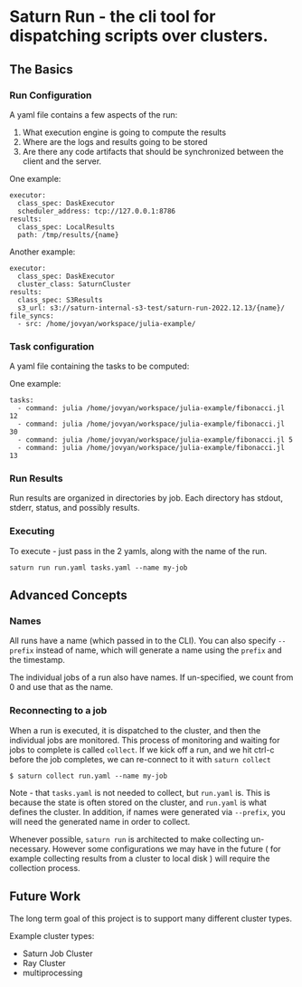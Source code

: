 # Saturn Run - the cli tool for dispatching scripts over clusters.

## The Basics

### Run Configuration

A yaml file contains a few aspects of the run:

1. What execution engine is going to compute the results
2. Where are the logs and results going to be stored
3. Are there any code artifacts that should be synchronized between the client and the server.

One example:

```
executor:
  class_spec: DaskExecutor
  scheduler_address: tcp://127.0.0.1:8786
results:
  class_spec: LocalResults
  path: /tmp/results/{name}
```

Another example:

```
executor:
  class_spec: DaskExecutor
  cluster_class: SaturnCluster
results:
  class_spec: S3Results
  s3_url: s3://saturn-internal-s3-test/saturn-run-2022.12.13/{name}/
file_syncs:
  - src: /home/jovyan/workspace/julia-example/
```

### Task configuration

A yaml file containing the tasks to be computed:

One example:
```
tasks:
  - command: julia /home/jovyan/workspace/julia-example/fibonacci.jl 12
  - command: julia /home/jovyan/workspace/julia-example/fibonacci.jl 30
  - command: julia /home/jovyan/workspace/julia-example/fibonacci.jl 5
  - command: julia /home/jovyan/workspace/julia-example/fibonacci.jl 13
```

### Run Results

Run results are organized in directories by job. Each directory has stdout, stderr, status, and possibly results.

### Executing

To execute - just pass in the 2 yamls, along with the name of the run.

```
saturn run run.yaml tasks.yaml --name my-job
```

## Advanced Concepts

### Names

All runs have a name (which passed in to the CLI). You can also specify `--prefix` instead of name, which will generate a name using the `prefix` and the timestamp.

The individual jobs of a run also have names. If un-specified, we count from 0 and use that as the name.

### Reconnecting to a job

When a run is executed, it is dispatched to the cluster, and then the individual jobs are monitored. This process of monitoring and waiting for jobs to complete is called `collect`. If we kick off a run, and we hit ctrl-c before the job completes, we can re-connect to it with `saturn collect`

```
$ saturn collect run.yaml --name my-job
```

Note - that `tasks.yaml` is not needed to collect, but `run.yaml` is. This is because the state is often stored on the cluster, and `run.yaml` is what defines the cluster. In addition, if names were generated via `--prefix`, you will need the generated name in order
to collect.

Whenever possible, `saturn run` is architected to make collecting un-necessary. However some configurations we may have in the future ( for example collecting results from a cluster to local disk ) will require the collection process.

## Future Work

The long term goal of this project is to support many different cluster types.

Example cluster types:

- Saturn Job Cluster
- Ray Cluster
- multiprocessing

